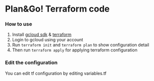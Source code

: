 # Plan&Go! Terraform code


### How to use 

1. Install [gcloud sdk](https://cloud.google.com/sdk) & [terraform](https://developer.hashicorp.com/terraform/install?product_intent=terraform)
2. Login to gcloud using your account 
3. Run `terraform init`  and `terraform plan`  to show configuration detail
4. Then run `terraform apply` for applying terraform configuration


### Edit the configuration

You can edit tf configuration by editing variables.tf
